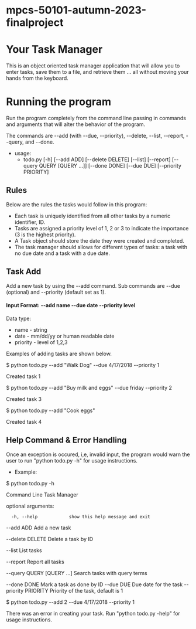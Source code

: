 # mpcs-50101-autumn-2023-finalproject

# Your Task Manager

This is an object oriented task manager application that will allow you to enter tasks, save them to a file, and retrieve them ... all without moving your hands from the keyboard.

# Running the program
Run the program completely from the command line passing in commands and arguments that will alter the behavior of the program.

The commands are --add (with --due, --priority), --delete, --list, --report, --query, and --done.  

- usage: 
    - todo.py [-h] [--add ADD] [--delete DELETE] [--list] [--report] [--query QUERY [QUERY ...]] [--done DONE] [--due DUE] [--priority PRIORITY]

## Rules
Below are the rules the tasks would follow in this program:

- Each task is uniquely identified from all other tasks by a numeric identifier, ID.
- Tasks are assigned a priority level of 1, 2 or 3 to indicate the importance (3 is the highest priority).
- A Task object should store the date they were created and completed.
- The task manager should allows for different types of tasks: a task with no due date and a task with a due date.



## Task Add
Add a new task by using the --add command. Sub commands are --due (optional) and --priority (default set as 1). 
#### Input Format: --add name --due date --priority level
Data type:
- name - string
- date - mm/dd/yy or human readable date
- priority - level of 1,2,3

Examples of adding tasks are shown below.

$ python todo.py --add "Walk Dog" --due 4/17/2018 --priority 1

Created task 1

$ python todo.py --add "Buy milk and eggs" --due friday --priority 2

Created task 3

$ python todo.py --add "Cook eggs"

Created task 4


## Help Command & Error Handling
Once an exception is occured, i,e, invalid input, the program would warn the user to run "python todo.py -h" for usage instructions. 
- Example: 

$ python todo.py -h

Command Line Task Manager

optional arguments:

`  -h, --help            show this help message and exit`

  --add ADD             Add a new task

  --delete DELETE       Delete a task by ID

  --list                List tasks

  --report              Report all tasks

  --query QUERY [QUERY ...]
                        Search tasks with query terms

  --done DONE           Mark a task as done by ID
  --due DUE             Due date for the task
  --priority PRIORITY   Priority of the task, default is 1
  

$ python todo.py --add 2 --due 4/17/2018 --priority 1

There was an error in creating your task. Run "python todo.py -help" for usage instructions.